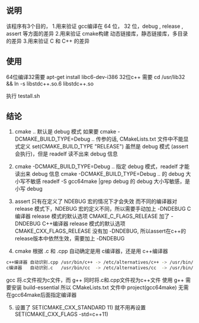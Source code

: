 
## 说明
该程序有3个目的，
1.用来验证 gcc编译在 64 位， 32 位，debug , release , assert 等方面的差异
2.用来验证 cmake构建 动态链接库，静态链接库，多目录的差异
3.用来验证 C 和 C++ 的差异

## 使用
64位编译32需要 apt-get install libc6-dev-i386
32位c++ 需要   cd /usr/lib32 && ln -s libstdc++.so.6 libstdc++.so

执行 testall.sh

## 结论
1. cmake .. 默认是 debug 模式
如果要 cmake -DCMAKE_BUILD_TYPE=Debug .. 传参的话, 
CMakeLists.txt 文件中不能显式定义 set(CMAKE_BUILD_TYPE "RELEASE") 
虽然是 debug 模式 (assert 会执行)，但是 readelf 读不出来 debug 信息

2. cmake -DCMAKE_BUILD_TYPE=Debug .. 指定 debug 模式，readelf 才能读出来 debug 信息
cmake -DCMAKE_BUILD_TYPE=Debug .. 的 debug 大小写不敏感
readelf -S gcc64make |grep debug 的 debug 大小写敏感，是小写 debug

3. assert 只有在定义了 NDEBUG 宏的情况下才会失效
而不同的编译器对 release 模式下，NDEBUG 宏的定义不同，所以需要手动加上 -DNDEBUG
C编译器 release 模式的默认选项 CMAKE_C_FLAGS_RELEASE 加了 -DNDEBUG
C++编译器 release 模式的默认选项 CMAKE_CXX_FLAGS_RELEASE 没有加 -DNDEBUG, 所以assert在c++的release版本中依然生效，需要加上 -DNDEBUG

4. cmake 根据 .c 和 .cpp 自动确定是用 c编译器，还是用 c++编译器
```bash
c++编译器 自动识别.cpp /usr/bin/c++ -> /etc/alternatives/c++ -> /usr/bin/g++
c编译器   自动识别.c   /usr/bin/cc  -> /etc/alternatives/cc  -> /usr/bin/gcc
```
gcc 将.c文件视为c文件，而 g++ 同时将.c和.cpp文件视为c++文件
使用 g++ 需要安装 build-essential
所以 CMakeLists.txt 文件中 project(gcc64make) 无需在gcc64make后面指定编译器

5. 设置了 SET(CMAKE_CXX_STANDARD 11) 就不用再设置 SET(CMAKE_CXX_FLAGS -std=c++11)